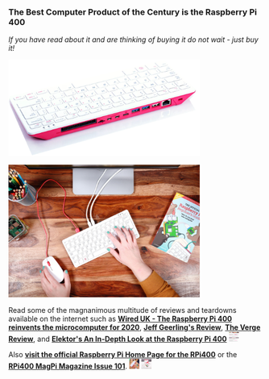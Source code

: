 ### The Best Computer Product of the Century is the Raspberry Pi 400
*If you have read about it and are thinking of buying it do not wait - just buy it!* 
<p align="left">
<img src="images/RPi400back.png" width="380" />
</p>
<p align="left">
<img src="images/Image6.jpg" width="380" />
</p>

Read some of the magnanimous multitude of reviews and teardowns available on the internet such as [**Wired UK - The Raspberry Pi 400 reinvents the microcomputer for 2020**](https://www.wired.co.uk/article/raspberry-pi-400-review), [**Jeff Geerling's Review**](https://www.jeffgeerling.com/blog/2020/raspberry-pi-400-teardown-and-review), [**The Verge Review**](https://www.theverge.com/2020/11/2/21542278/raspberry-pi-400-keyboard-computer-arm-release-date-news-features), and [**Elektor's An In-Depth Look at the Raspberry Pi 400**](https://www.elektormagazine.com/news/raspberry-pi-400-review) <img src="images/RPi400TheVergeReview.png" width="20" height="20"/>  

Also [**visit the official Raspberry Pi Home Page for the RPi400**](https://www.raspberrypi.org/products/raspberry-pi-400/) or the [**RPi400 MagPi Magazine Issue 101**](https://magpi.raspberrypi.org/issues/101).  <img src="images/image1.jpeg" width="20" height="20"/>  <img src="images/image4.jpeg" width="20" height="20"/>  

